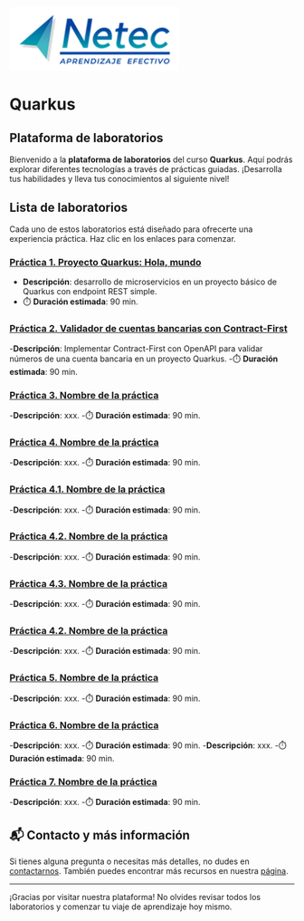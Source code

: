 <img src="images/neteclogo.png" alt="logo" width="300"/>

# Quarkus

## Plataforma de laboratorios

Bienvenido a la **plataforma de laboratorios** del curso **Quarkus**. Aquí podrás explorar diferentes tecnologías a través de prácticas guiadas. ¡Desarrolla tus habilidades y lleva tus conocimientos al siguiente nivel!

## Lista de laboratorios

Cada uno de estos laboratorios está diseñado para ofrecerte una experiencia práctica. Haz clic en los enlaces para comenzar.

### [Práctica 1. Proyecto Quarkus: Hola, mundo](Practica1.md) 
- **Descripción**: desarrollo de microservicios en un proyecto básico de Quarkus con endpoint REST simple.
- ⏱️ **Duración estimada**: 90 min.

### [Práctica 2. Validador de cuentas bancarias con Contract-First](./Practica2.md)
 -**Descripción**: Implementar Contract-First con OpenAPI para validar números de una cuenta bancaria en un proyecto Quarkus.
 -⏱️ **Duración estimada**: 90 min.
    
### [Práctica 3. Nombre de la práctica](./Laboratorio_1.md) 
 -**Descripción**: xxx.
 -⏱️ **Duración estimada**: 90 min.

### [Práctica 4. Nombre de la práctica](./Laboratorio_2.md)
 -**Descripción**: xxx.
 -⏱️ **Duración estimada**: 90 min.

### [Práctica 4.1. Nombre de la práctica](./Laboratorio_1.md) 
 -**Descripción**: xxx.
 -⏱️ **Duración estimada**: 90 min.

### [Práctica 4.2. Nombre de la práctica](./Laboratorio_2.md)
 -**Descripción**: xxx.
 -⏱️ **Duración estimada**: 90 min.

### [Práctica 4.3. Nombre de la práctica](./Laboratorio_1.md) 
 -**Descripción**: xxx.
 -⏱️ **Duración estimada**: 90 min.

### [Práctica 4.2. Nombre de la práctica](./Laboratorio_2.md)
 -**Descripción**: xxx.
 -⏱️ **Duración estimada**: 90 min.

### [Práctica 5. Nombre de la práctica](./Laboratorio_1.md) 
 -**Descripción**: xxx.
 -⏱️ **Duración estimada**: 90 min.

### [Práctica 6. Nombre de la práctica](./Laboratorio_2.md)
 -**Descripción**: xxx.
 -⏱️ **Duración estimada**: 90 min.
 -**Descripción**: xxx.
 -⏱️**Duración estimada**: 90 min.

### [Práctica 7. Nombre de la práctica](./Laboratorio_2.md)
 -**Descripción**: xxx.
 -⏱️ **Duración estimada**: 90 min.


## 📬 **Contacto y más información**

Si tienes alguna pregunta o necesitas más detalles, no dudes en [contactarnos](mailto:soporte@netec.com). También puedes encontrar más recursos en nuestra [página](https://netec.com).

---

¡Gracias por visitar nuestra plataforma! No olvides revisar todos los laboratorios y comenzar tu viaje de aprendizaje hoy mismo.
